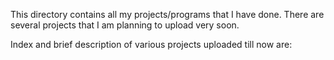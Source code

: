 This directory contains all my projects/programs that I have done.
There are several projects that I am planning to upload very soon.

Index and brief description of various projects uploaded till now are:


